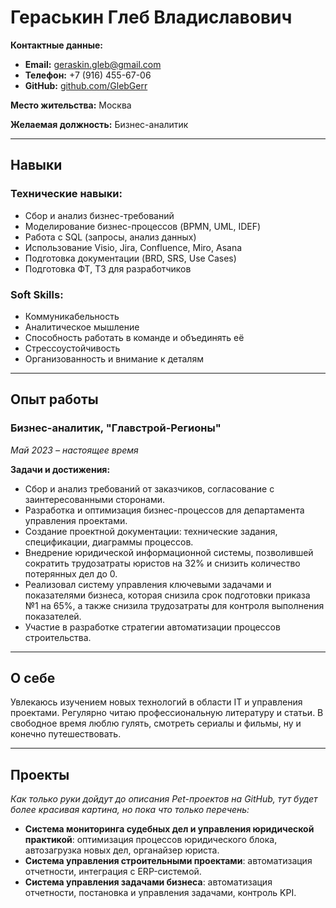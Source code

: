 # Гераськин Глеб Владиславович

**Контактные данные:**
- **Email:** geraskin.gleb@gmail.com  
- **Телефон:** +7 (916) 455-67-06  
- **GitHub:** [github.com/GlebGerr](https://github.com/GlebGerr)

**Место жительства:** Москва

**Желаемая должность:** Бизнес-аналитик

---

## Навыки

### Технические навыки:
- Сбор и анализ бизнес-требований
- Моделирование бизнес-процессов (BPMN, UML, IDEF)
- Работа с SQL (запросы, анализ данных)
- Использование Visio, Jira, Confluence, Miro, Asana
- Подготовка документации (BRD, SRS, Use Cases)
- Подготовка ФТ, ТЗ для разработчиков

### Soft Skills:
- Коммуникабельность
- Аналитическое мышление
- Способность работать в команде и объединять её
- Стрессоустойчивость
- Организованность и внимание к деталям

---

## Опыт работы

### Бизнес-аналитик, \"Главстрой-Регионы\"  
*Май 2023 – настоящее время*

**Задачи и достижения:**
- Сбор и анализ требований от заказчиков, согласование с заинтересованными сторонами.
- Разработка и оптимизация бизнес-процессов для департамента управления проектами.
- Создание проектной документации: технические задания, спецификации, диаграммы процессов.
- Внедрение юридической информационной системы, позволившей сократить трудозатраты юристов на 32% и снизить количество потерянных дел до 0.
- Реализовал систему управления ключевыми задачами и показателями бизнеса, которая снизила срок подготовки приказа №1 на 65%, а также снизила трудозатраты для контроля выполнения показателей.
- Участие в разработке стратегии автоматизации процессов строительства.

---

## О себе

Увлекаюсь изучением новых технологий в области IT и управления проектами. Регулярно читаю профессиональную литературу и статьи. В свободное время люблю гулять, смотреть сериалы и фильмы, ну и конечно путешествовать.

---

## Проекты
*Как только руки дойдут до описания Pet-проектов на GitHub, тут будет более красивая картина, но пока что только перечень:*
- **Система мониторинга судебных дел и управления юридической практикой**: оптимизация процессов юридического блока, автозагрузка новых дел, органайзер юриста.  
- **Система управления строительными проектами**: автоматизация отчетности, интеграция с ERP-системой.
- **Система управления задачами бизнеса**: автоматизация отчетности, постановка и управления задачами, контроль KPI.
